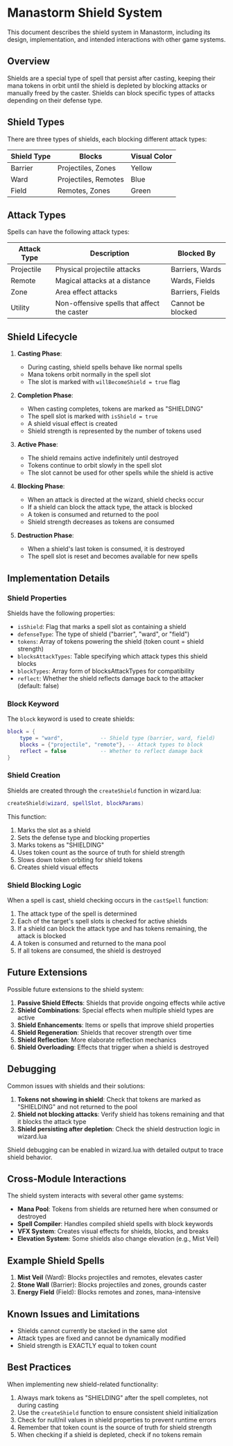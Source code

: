 # Manastorm Shield System

This document describes the shield system in Manastorm, including its design, implementation, and intended interactions with other game systems.

## Overview

Shields are a special type of spell that persist after casting, keeping their mana tokens in orbit until the shield is depleted by blocking attacks or manually freed by the caster. Shields can block specific types of attacks depending on their defense type.

## Shield Types

There are three types of shields, each blocking different attack types:

| Shield Type | Blocks                  | Visual Color |
|-------------|-------------------------|--------------|
| Barrier     | Projectiles, Zones      | Yellow       |
| Ward        | Projectiles, Remotes    | Blue         |
| Field       | Remotes, Zones          | Green        |

## Attack Types

Spells can have the following attack types:

| Attack Type | Description                                       | Blocked By             |
|-------------|---------------------------------------------------|------------------------|
| Projectile  | Physical projectile attacks                       | Barriers, Wards        |
| Remote      | Magical attacks at a distance                     | Wards, Fields          |
| Zone        | Area effect attacks                              | Barriers, Fields       |
| Utility     | Non-offensive spells that affect the caster       | Cannot be blocked      |

## Shield Lifecycle

1. **Casting Phase**: 
   - During casting, shield spells behave like normal spells
   - Mana tokens orbit normally in the spell slot
   - The slot is marked with `willBecomeShield = true` flag

2. **Completion Phase**:
   - When casting completes, tokens are marked as "SHIELDING"
   - The spell slot is marked with `isShield = true`
   - A shield visual effect is created
   - Shield strength is represented by the number of tokens used

3. **Active Phase**:
   - The shield remains active indefinitely until destroyed
   - Tokens continue to orbit slowly in the spell slot
   - The slot cannot be used for other spells while the shield is active

4. **Blocking Phase**:
   - When an attack is directed at the wizard, shield checks occur
   - If a shield can block the attack type, the attack is blocked
   - A token is consumed and returned to the pool
   - Shield strength decreases as tokens are consumed

5. **Destruction Phase**:
   - When a shield's last token is consumed, it is destroyed
   - The spell slot is reset and becomes available for new spells

## Implementation Details

### Shield Properties

Shields have the following properties:

- `isShield`: Flag that marks a spell slot as containing a shield
- `defenseType`: The type of shield ("barrier", "ward", or "field")
- `tokens`: Array of tokens powering the shield (token count = shield strength)
- `blocksAttackTypes`: Table specifying which attack types this shield blocks
- `blockTypes`: Array form of blocksAttackTypes for compatibility
- `reflect`: Whether the shield reflects damage back to the attacker (default: false)

### Block Keyword

The `block` keyword is used to create shields:

```lua
block = {
    type = "ward",            -- Shield type (barrier, ward, field)
    blocks = {"projectile", "remote"}, -- Attack types to block
    reflect = false           -- Whether to reflect damage back
}
```

### Shield Creation

Shields are created through the `createShield` function in wizard.lua:

```lua
createShield(wizard, spellSlot, blockParams)
```

This function:
1. Marks the slot as a shield
2. Sets the defense type and blocking properties
3. Marks tokens as "SHIELDING"
4. Uses token count as the source of truth for shield strength
5. Slows down token orbiting for shield tokens
6. Creates shield visual effects

### Shield Blocking Logic

When a spell is cast, shield checking occurs in the `castSpell` function:

1. The attack type of the spell is determined
2. Each of the target's spell slots is checked for active shields
3. If a shield can block the attack type and has tokens remaining, the attack is blocked
4. A token is consumed and returned to the mana pool
5. If all tokens are consumed, the shield is destroyed

## Future Extensions

Possible future extensions to the shield system:

1. **Passive Shield Effects**: Shields that provide ongoing effects while active
2. **Shield Combinations**: Special effects when multiple shield types are active
3. **Shield Enhancements**: Items or spells that improve shield properties
4. **Shield Regeneration**: Shields that recover strength over time
5. **Shield Reflection**: More elaborate reflection mechanics
6. **Shield Overloading**: Effects that trigger when a shield is destroyed

## Debugging

Common issues with shields and their solutions:

1. **Tokens not showing in shield**: Check that tokens are marked as "SHIELDING" and not returned to the pool
2. **Shield not blocking attacks**: Verify shield has tokens remaining and that it blocks the attack type
3. **Shield persisting after depletion**: Check the shield destruction logic in wizard.lua

Shield debugging can be enabled in wizard.lua with detailed output to trace shield behavior.

## Cross-Module Interactions

The shield system interacts with several other game systems:

- **Mana Pool**: Tokens from shields are returned here when consumed or destroyed
- **Spell Compiler**: Handles compiled shield spells with block keywords
- **VFX System**: Creates visual effects for shields, blocks, and breaks
- **Elevation System**: Some shields also change elevation (e.g., Mist Veil)

## Example Shield Spells

1. **Mist Veil** (Ward): Blocks projectiles and remotes, elevates caster
2. **Stone Wall** (Barrier): Blocks projectiles and zones, grounds caster
3. **Energy Field** (Field): Blocks remotes and zones, mana-intensive

## Known Issues and Limitations

- Shields cannot currently be stacked in the same slot
- Attack types are fixed and cannot be dynamically modified
- Shield strength is EXACTLY equal to token count

## Best Practices

When implementing new shield-related functionality:

1. Always mark tokens as "SHIELDING" after the spell completes, not during casting
2. Use the `createShield` function to ensure consistent shield initialization
3. Check for null/nil values in shield properties to prevent runtime errors
4. Remember that token count is the source of truth for shield strength
5. When checking if a shield is depleted, check if no tokens remain
